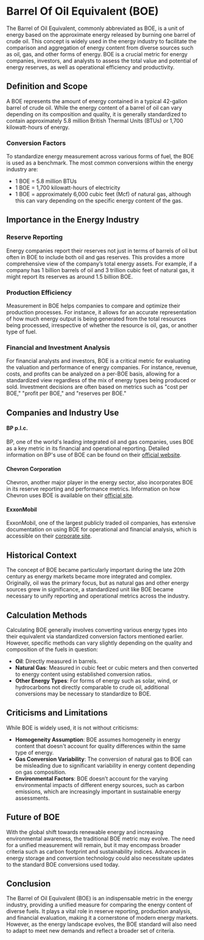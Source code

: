 # Barrel Of Oil Equivalent (BOE)

The Barrel of Oil Equivalent, commonly abbreviated as BOE, is a unit of energy based on the approximate energy released by burning one barrel of crude oil. This concept is widely used in the energy industry to facilitate the comparison and aggregation of energy content from diverse sources such as oil, gas, and other forms of energy. BOE is a crucial metric for energy companies, investors, and analysts to assess the total value and potential of energy reserves, as well as operational efficiency and productivity.

## Definition and Scope

A BOE represents the amount of energy contained in a typical 42-gallon barrel of crude oil. While the energy content of a barrel of oil can vary depending on its composition and quality, it is generally standardized to contain approximately 5.8 million British Thermal Units (BTUs) or 1,700 kilowatt-hours of energy.

### Conversion Factors

To standardize energy measurement across various forms of fuel, the BOE is used as a benchmark. The most common conversions within the energy industry are:
- 1 BOE = 5.8 million BTUs
- 1 BOE = 1,700 kilowatt-hours of electricity
- 1 BOE = approximately 6,000 cubic feet (Mcf) of natural gas, although this can vary depending on the specific energy content of the gas.

## Importance in the Energy Industry

### Reserve Reporting

Energy companies report their reserves not just in terms of barrels of oil but often in BOE to include both oil and gas reserves. This provides a more comprehensive view of the company’s total energy assets. For example, if a company has 1 billion barrels of oil and 3 trillion cubic feet of natural gas, it might report its reserves as around 1.5 billion BOE.

### Production Efficiency

Measurement in BOE helps companies to compare and optimize their production processes. For instance, it allows for an accurate representation of how much energy output is being generated from the total resources being processed, irrespective of whether the resource is oil, gas, or another type of fuel.

### Financial and Investment Analysis

For financial analysts and investors, BOE is a critical metric for evaluating the valuation and performance of energy companies. For instance, revenue, costs, and profits can be analyzed on a per-BOE basis, allowing for a standardized view regardless of the mix of energy types being produced or sold. Investment decisions are often based on metrics such as "cost per BOE," "profit per BOE," and "reserves per BOE."

## Companies and Industry Use

#### BP p.l.c.
BP, one of the world's leading integrated oil and gas companies, uses BOE as a key metric in its financial and operational reporting. Detailed information on BP's use of BOE can be found on their [official website](https://www.bp.com).

#### Chevron Corporation
Chevron, another major player in the energy sector, also incorporates BOE in its reserve reporting and performance metrics. Information on how Chevron uses BOE is available on their [official site](https://www.chevron.com).

#### ExxonMobil
ExxonMobil, one of the largest publicly traded oil companies, has extensive documentation on using BOE for operational and financial analysis, which is accessible on their [corporate site](https://corporate.exxonmobil.com).

## Historical Context

The concept of BOE became particularly important during the late 20th century as energy markets became more integrated and complex. Originally, oil was the primary focus, but as natural gas and other energy sources grew in significance, a standardized unit like BOE became necessary to unify reporting and operational metrics across the industry.

## Calculation Methods

Calculating BOE generally involves converting various energy types into their equivalent via standardized conversion factors mentioned earlier. However, specific methods can vary slightly depending on the quality and composition of the fuels in question:
- **Oil**: Directly measured in barrels.
- **Natural Gas**: Measured in cubic feet or cubic meters and then converted to energy content using established conversion ratios.
- **Other Energy Types**: For forms of energy such as solar, wind, or hydrocarbons not directly comparable to crude oil, additional conversions may be necessary to standardize to BOE.

## Criticisms and Limitations

While BOE is widely used, it is not without criticisms:
- **Homogeneity Assumption**: BOE assumes homogeneity in energy content that doesn't account for quality differences within the same type of energy.
- **Gas Conversion Variability**: The conversion of natural gas to BOE can be misleading due to significant variability in energy content depending on gas composition.
- **Environmental Factors**: BOE doesn’t account for the varying environmental impacts of different energy sources, such as carbon emissions, which are increasingly important in sustainable energy assessments.

## Future of BOE

With the global shift towards renewable energy and increasing environmental awareness, the traditional BOE metric may evolve. The need for a unified measurement will remain, but it may encompass broader criteria such as carbon footprint and sustainability indices. Advances in energy storage and conversion technology could also necessitate updates to the standard BOE conversions used today.

## Conclusion

The Barrel of Oil Equivalent (BOE) is an indispensable metric in the energy industry, providing a unified measure for comparing the energy content of diverse fuels. It plays a vital role in reserve reporting, production analysis, and financial evaluation, making it a cornerstone of modern energy markets. However, as the energy landscape evolves, the BOE standard will also need to adapt to meet new demands and reflect a broader set of criteria.